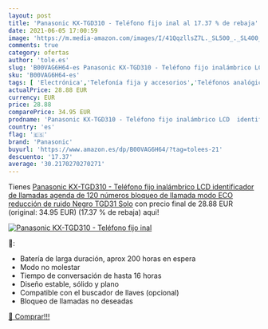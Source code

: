 ```yaml
---
layout: post
title: 'Panasonic KX-TGD310 - Teléfono fijo inal al 17.37 % de rebaja'
date: 2021-06-05 17:00:59
image: 'https://m.media-amazon.com/images/I/41QqzllsZ7L._SL500_._SL400_.jpg'
comments: true
category: ofertas
author: 'tole.es'
slug: 'B00VAG6H64-es Panasonic KX-TGD310 - Teléfono fijo inalámbrico LCD...'
sku: 'B00VAG6H64-es'
tags: [ 'Electrónica','Telefonía fija y accesorios','Teléfonos analógicos','panasonic', ]
actualPrice: 28.88 EUR
currency: EUR
price: 28.88
comparePrice: 34.95 EUR
prodname: 'Panasonic KX-TGD310 - Teléfono fijo inalámbrico LCD  identificador de llamadas  agenda de 120 números  bloqueo de llamada  modo ECO  reducción de ruido   Negro  TGD31 Solo'
country: 'es'
flag: '🇪🇸'
brand: 'Panasonic'
buyurl: 'https://www.amazon.es/dp/B00VAG6H64/?tag=tolees-21'
descuento: '17.37'
average: '30.2170270270271'
---
```


Tienes [Panasonic KX-TGD310 - Teléfono fijo inalámbrico LCD  identificador de llamadas  agenda de 120 números  bloqueo de llamada  modo ECO  reducción de ruido   Negro  TGD31 Solo](https://www.amazon.es/dp/B00VAG6H64/?tag=tolees-21) con precio final de  28.88 EUR (original: 34.95 EUR) (17.37 %  de rebaja) aqui!

[![Panasonic KX-TGD310 - Teléfono fijo inal](https://m.media-amazon.com/images/I/41QqzllsZ7L._SL500_._SL400_.jpg)](https://www.amazon.es/dp/B00VAG6H64/?tag=tolees-21)

🔎:

- Batería de larga duración, aprox 200 horas en espera
- Modo no molestar
- Tiempo de conversación de hasta 16 horas
- Diseño estable, sólido y plano
- Compatible con el buscador de llaves (opcional)
- Bloqueo de llamadas no deseadas

[🛒 Comprar!!!](https://www.amazon.es/dp/B00VAG6H64/?tag=tolees-21)
